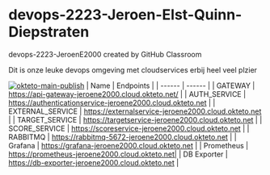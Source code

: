 # devops-2223-Jeroen-Elst-Quinn-Diepstraten
devops-2223-JeroenE2000 created by GitHub Classroom

Dit is onze leuke devops omgeving met cloudservices erbij heel veel plzier

[![okteto-main-publish](https://img.shields.io/badge/service-up-brightgreen)](https://api-gateway-jeroene2000.cloud.okteto.net/)
| Name | Endpoints |
| ------ | ------ |
| GATEWAY | https://api-gateway-jeroene2000.cloud.okteto.net/ |
| AUTH_SERVICE | https://authenticationservice-jeroene2000.cloud.okteto.net |
| EXTERNAL_SERVICE | https://externalservice-jeroene2000.cloud.okteto.net |
| TARGET_SERVICE | https://targetservice-jeroene2000.cloud.okteto.net |
| SCORE_SERVICE | https://scoreservice-jeroene2000.cloud.okteto.net |
| RABBITMQ | https://rabbitmq-5672-jeroene2000.cloud.okteto.net |
| Grafana | https://grafana-jeroene2000.cloud.okteto.net |
| Prometheus | https://prometheus-jeroene2000.cloud.okteto.net|
| DB Exporter | https://db-exporter-jeroene2000.cloud.okteto.net |
